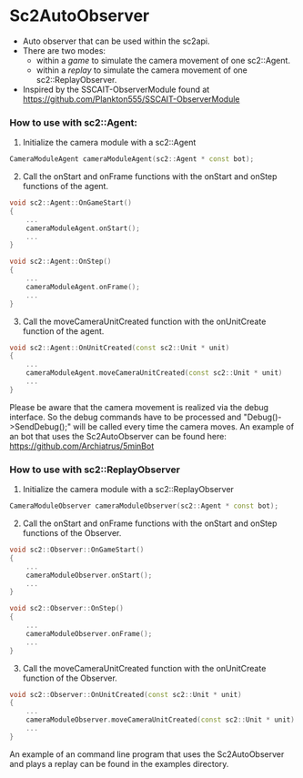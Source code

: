 # Sc2AutoObserver

* Auto observer that can be used within the sc2api.
* There are two modes:
	* within a _game_ to simulate the camera movement of one sc2::Agent.
	* within a _replay_ to simulate the camera movement of one sc2::ReplayObserver.
* Inspired by the SSCAIT-ObserverModule found at https://github.com/Plankton555/SSCAIT-ObserverModule

### How to use with sc2::Agent:

1. Initialize the camera module with a sc2::Agent
```c++
CameraModuleAgent cameraModuleAgent(sc2::Agent * const bot);
```

2. Call the onStart and onFrame functions with the onStart and onStep functions of the agent.
```c++
void sc2::Agent::OnGameStart() 
{
	...
	cameraModuleAgent.onStart();
	...
}

void sc2::Agent::OnStep() 
{
	...
	cameraModuleAgent.onFrame();
	...
}
```

3. Call the moveCameraUnitCreated function with the onUnitCreate function of the agent.
```c++
void sc2::Agent::OnUnitCreated(const sc2::Unit * unit)
{
	...
	cameraModuleAgent.moveCameraUnitCreated(const sc2::Unit * unit)
	...
}
```

Please be aware that the camera movement is realized via the debug interface. So the debug commands have to be processed and "Debug()->SendDebug();" will be called every time the camera moves.
An example of an bot that uses the Sc2AutoObserver can be found here: https://github.com/Archiatrus/5minBot

### How to use with sc2::ReplayObserver

1. Initialize the camera module with a sc2::ReplayObserver
```c++
CameraModuleObserver cameraModuleObserver(sc2::Agent * const bot);
```

2. Call the onStart and onFrame functions with the onStart and onStep functions of the Observer.
```c++
void sc2::Observer::OnGameStart() 
{
	...
	cameraModuleObserver.onStart();
	...
}

void sc2::Observer::OnStep() 
{
	...
	cameraModuleObserver.onFrame();
	...
}
```

3. Call the moveCameraUnitCreated function with the onUnitCreate function of the Observer.
```c++
void sc2::Observer::OnUnitCreated(const sc2::Unit * unit)
{
	...
	cameraModuleObserver.moveCameraUnitCreated(const sc2::Unit * unit)
	...
}
```

An example of an command line program that uses the Sc2AutoObserver and plays a replay can be found in the examples directory.